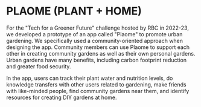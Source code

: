 # PLAOME (PLANT + HOME)
For the "Tech for a Greener Future" challenge hosted by RBC in 2022-23, we developed a prototype of an app called "Plaome" to promote urban gardening. We specifically used a community-oriented approach when designing the app. Community members can use Plaome to support each other in creating community gardens as well as their own personal gardens. Urban gardens have many benefits, including carbon footprint reduction and greater food security.

In the app, users can track their plant water and nutrition levels, do knowledge transfers with other users related to gardening, make friends with like-minded people, find community gardens near them, and identify resources for creating DIY gardens at home.
